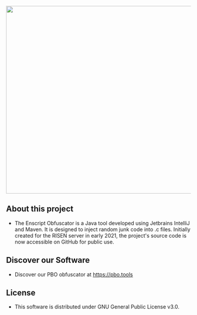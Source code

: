 <p align="center">
    <img src="https://pbo.tools/assets/images/logo.png" width="512">
</p>


## About this project
* The Enscript Obfuscator is a Java tool developed using Jetbrains IntelliJ and Maven. It is designed to inject random junk code into .c files. Initially created for the RISEN server in early 2021, the project's source code is now accessible on GitHub for public use.


## Discover our Software
* Discover our PBO obfuscator at https://pbo.tools
  
## License
* This software is distributed under GNU General Public License v3.0.
